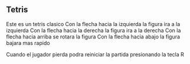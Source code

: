 ## Tetris
Este es un tetris clasico
Con la flecha hacia la izquierda la figura ira a la izquierda
Con la flecha hacia la derecha la figura ira a la derecha
Con la flecha hacia arriba se rotara la figura
Con la flecha hacia abajo la figura bajara mas rapido

Cuando el jugador pierda podra reiniciar la partida presionando la tecla R
